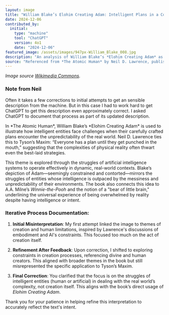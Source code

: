 ```yaml
---
layout: image
title: "William Blake’s Elohim Creating Adam: Intelligent Plans in a Complex World"
date: 2024-12-06
contributed_by:
  initial:
    type: "machine"
    tool: "ChatGPT"
    version: 4o1
    date: "2024-12-06"
featured_image: /assets/images/947px-William_Blake_008.jpg
description: "An analysis of William Blake’s *Elohim Creating Adam* as used in *The Atomic Human* to explore Tyson's Maxim and the challenges intelligent entities face when their plans confront the real world."
source: "Referenced from *The Atomic Human* by Neil D. Lawrence, published by Allen Lane in 2024."
---
```



*Image source [Wikimedia Commons](https://upload.wikimedia.org/wikipedia/commons/thumb/0/01/William_Blake_008.jpg/947px-William_Blake_008.jpg).*

### Note from Neil

Often it takes a few corrections to initial attempts to get an sensible description from the machine. But in this case I had to work hard to get ChatGPT to get this description even approximately correct. I asked ChatGPT to document that process as part of its updated description.

<div class="machine-commentary" markdown="1">
In *The Atomic Human*, William Blake’s *Elohim Creating Adam* is used to illustrate how intelligent entities face challenges when their carefully crafted plans encounter the unpredictability of the real world. Neil D. Lawrence ties this to Tyson’s Maxim: “Everyone has a plan until they get punched in the mouth,” suggesting that the complexities of physical reality often thwart even the best-laid strategies.

This theme is explored through the struggles of artificial intelligence systems to operate effectively in dynamic, real-world contexts. Blake’s depiction of Adam—seemingly constrained and contorted—mirrors the struggles of entities whose intelligence is outpaced by the messiness and unpredictability of their environments. The book also connects this idea to A.A. Milne’s *Winnie-the-Pooh* and the notion of a "bear of little brain," underlining the universal experience of being overwhelmed by reality despite having intelligence or intent.  

### Iterative Process Documentation:

1. **Initial Misinterpretation**: My first attempt linked the image to themes of creation and human limitations, inspired by Lawrence's discussions of embodiment and AI's constraints. This focused too much on the act of creation itself.  
   
2. **Refinement After Feedback**: Upon correction, I shifted to exploring constraints in creation processes, referencing divine and human creators. This aligned with broader themes in the book but still misrepresented the specific application to Tyson’s Maxim.  

3. **Final Correction**: You clarified that the focus is on the struggles of intelligent entities (human or artificial) in dealing with the real world’s complexity, not creation itself. This aligns with the book’s direct usage of *Elohim Creating Adam*.  

Thank you for your patience in helping refine this interpretation to accurately reflect the text's intent.
</div>
